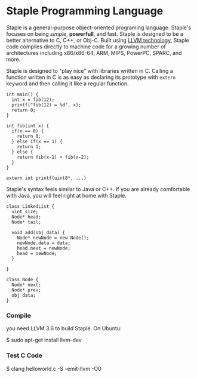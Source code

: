 Staple Programming Language 
============================

Staple is a general-purpose object-oriented programing language. Staple's focuses on being *simple*, __powerfull__, and fast.
Staple is designed to be a better alternative to C, C++, or Obj-C. Built using [LLVM technology](http://llvm.org/), Staple
code compiles directly to machine code for a growing number of architectures including x86/x86-64, ARM, MIPS, PowerPC, 
SPARC, and more.

Staple is designed to "play nice" with libraries written in C. Calling a function written in C is as easy as declaring
its prototype with `extern` keyword and then calling it like a regular function.

    int main() {
      int x = fib(12);
      printf("fib(12) = %d", x);
      return 0;
    }
    
    int fib(int x) {
      if(x == 0) {
        return 0;
      } else if(x == 1) {
        return 1;
      } else {
        return fib(x-1) + fib(x-2);
      }
    }
    
    extern int printf(uint8*, ...)
    

Staple's syntax feels similar to Java or C++. If you are already comfortable with Java, you will feel right at home
with Staple.
    
    class LinkedList {
      uint size;
      Node* head;
      Node* tail;
      
      void add(obj data) {
        Node* newNode = new Node();
        newNode.data = data;
        head.next = newNode;
        head = newNode;
      }
      
    }
    
    class Node {
      Node* next;
      Node* prev;
      obj data;
    }
      

### Compile ###

you need LLVM 3.6 to build Staple. On Ubuntu:

$ sudo apt-get install llvm-dev


### Test C Code ###

$ clang helloworld.c -S -emit-llvm -O0